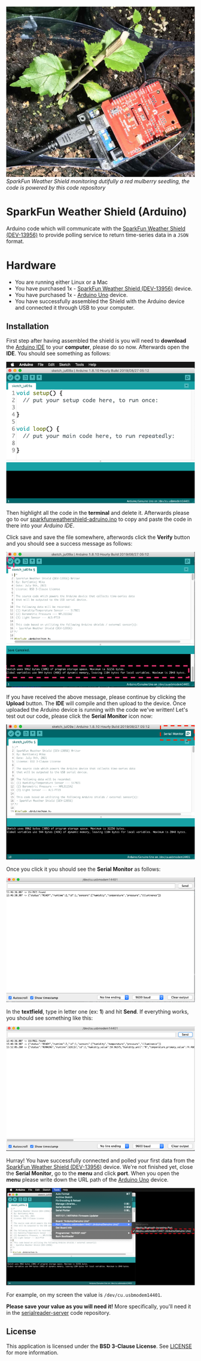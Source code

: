 ![SparkFun Weather Shield](https://github.com/bartmika/sparkfunweathershield-arduino/blob/master/media/red_mulberries_germination_with_sparkfun_weather_shield.jpg?raw=true)
*SparkFun Weather Shield monitoring dutifully a red mulberry seedling, the code is powered by this code repository*

# SparkFun Weather Shield (Arduino)

Arduino code which will communicate with the [SparkFun Weather Shield (DEV-13956)](https://github.com/sparkfun/Weather_Shield) to provide polling service to return time-series data in a `JSON` format.

# Hardware

* You are running either Linux or a Mac
* You have purchased 1x - [SparkFun Weather Shield (DEV-13956)](https://www.sparkfun.com/products/13956) device.
* You have purchased 1x - [Arduino Uno](https://store.arduino.cc/usa/arduino-uno-rev3) device.
* You have successfully assembled the Shield with the Arduino device and connected it through USB to your computer.

## Installation

First step after having assembled the shield is you will need to **download** the [Arduino IDE](https://www.arduino.cc/en/software) to your **computer**, please do so now. Afterwards open the **IDE**. You should see something as follows:

![](https://github.com/bartmika/sparkfunweathershield-arduino/blob/master/media/1.png)

Then highlight all the code in the **terminal** and delete it. Afterwards please go to our [sparkfunweathershield-adruino.ino](https://raw.githubusercontent.com/bartmika/sparkfunweathershield-arduino/master/src/sparkfunweathershield-adruino/sparkfunweathershield-adruino.ino) to copy and paste the code in there into your *Arduino IDE*.

Click save and save the file somewhere, afterwords click the **Verify** button and you should see a success message as follows:

![](https://github.com/bartmika/sparkfunweathershield-arduino/blob/master/media/2.png)

If you have received the above message, please continue by clicking the **Upload** button. The **IDE** will compile and then upload to the device. Once uploaded the Arduino device is running with the code we've written! Let's test out our code, please click the **Serial Monitor** icon now:

![](https://github.com/bartmika/sparkfunweathershield-arduino/blob/master/media/3.png)

Once you click it you should see the **Serial Monitor** as follows:

![](https://github.com/bartmika/sparkfunweathershield-arduino/blob/master/media/4.png)

In the **textfield**, type in letter one (ex: **1**) and hit **Send**. If everything works, you should see something like this:

![](https://github.com/bartmika/sparkfunweathershield-arduino/blob/master/media/5.png)

Hurray! You have successfully connected and polled your first data from the [SparkFun Weather Shield (DEV-13956)](https://www.sparkfun.com/products/13956) device. We're not finished yet, close the **Serial Monitor**, go to the **menu** and click **port**. When you open the **menu** please write down the URL path of the [Arduino Uno](https://store.arduino.cc/usa/arduino-uno-rev3) device.

![](https://github.com/bartmika/sparkfunweathershield-arduino/blob/master/media/6.png)

For example, on my screen the value is ``/dev/cu.usbmodem14401``.

**Please save your value as you will need it!** More specifically, you'll need it in the [serialreader-server](https://github.com/bartmika/serialreader-server) code repository.

## License

This application is licensed under the **BSD 3-Clause License**. See [LICENSE](LICENSE) for more information.
